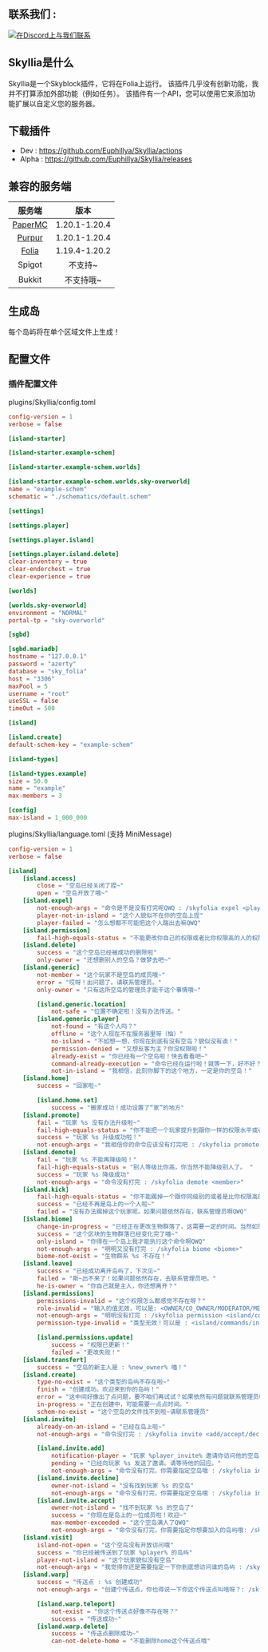 ## 联系我们 :

[![在Discord上与我们联系](https://discord.com/api/guilds/1196471429936463943/widget.png?style=banner2)](https://discord.gg/uUJQEB7XNN)

## Skyllia是什么

Skyllia是一个Skyblock插件，它将在Folia上运行。 该插件几乎没有创新功能，我并不打算添加外部功能（例如任务）。 该插件有一个API，您可以使用它来添加功能扩展以自定义您的服务器。

## 下载插件

- Dev : https://github.com/Euphillya/Skyllia/actions
- Alpha : https://github.com/Euphillya/Skyllia/releases

## 兼容的服务端

|                    服务端                     |     版本      |
|:-----------------------------------------------:|:----------------:|
|  [PaperMC](https://papermc.io/downloads/paper)  |  1.20.1-1.20.4   |
|         [Purpur](https://purpurmc.org)          |  1.20.1-1.20.4   |
|   [Folia](https://papermc.io/software/folia)    |  1.19.4-1.20.2   |
|                     Spigot                      | 不支持~  |
|                     Bukkit                      | 不支持哦~  |

## 生成岛

每个岛屿将在单个区域文件上生成！

## 配置文件

### 插件配置文件

plugins/Skyllia/config.toml

```toml
config-version = 1
verbose = false

[island-starter]

[island-starter.example-schem]

[island-starter.example-schem.worlds]

[island-starter.example-schem.worlds.sky-overworld]
name = "example-schem"
schematic = "./schematics/default.schem"

[settings]

[settings.player]

[settings.player.island]

[settings.player.island.delete]
clear-inventory = true
clear-enderchest = true
clear-experience = true

[worlds]

[worlds.sky-overworld]
environment = "NORMAL"
portal-tp = "sky-overworld"

[sgbd]

[sgbd.mariadb]
hostname = "127.0.0.1"
password = "azerty"
database = "sky_folia"
host = "3306"
maxPool = 5
username = "root"
useSSL = false
timeOut = 500

[island]

[island.create]
default-schem-key = "example-schem"

[island-types]

[island-types.example]
size = 50.0
name = "example"
max-members = 3

[config]
max-island = 1_000_000

```

plugins/Skyllia/language.toml (支持 MiniMessage)

```toml
config-version = 1
verbose = false

[island]
	[island.access]
		close = "空岛已经关闭了捏~"
		open = "空岛开放了哦~"
	[island.expel]
		not-enough-args = "命令是不是没有打完呢QWQ : /skyfolia expel <player>"
		player-not-in-island = "这个人貌似不在你的空岛上捏"
		player-failed = "怎么想都不可能把这个人踹出去嘛QWQ"
	[island.permission]
		fail-high-equals-status = "不能更改你自己的权限或者比你权限高的人的权限啦~你还想左脚踩右脚能上天?还是反客为主?"
	[island.delete]
		success = "这个空岛已经被成功的删除啦"
		only-owner = "还想删别人的空岛？做梦去吧~"
	[island.generic]
		not-member = "这个玩家不是空岛的成员哦~"
		error = "哎呀！出问题了。请联系管理员。"
		only-owner = "只有这所空岛的管理员才能干这个事情哦~"

		[island.generic.location]
			not-safe = "位置不确定啦！没有办法传送。"
		[island.generic.player]
			not-found = "有这个人吗？"
			offline = "这个人现在不在服务器里呀（恼）"
			no-island = "不如想一想，你现在到底有没有空岛？貌似没有诶！"
			permission-denied = "又想反客为主？你没权限啦！"
			already-exist = "你已经有一个空岛啦！快去看看吧~"
			command-already-execution = "命令已经在运行啦！就等一下，好不好？"
			not-in-island = "我相信，此刻你脚下的这个地方，一定是你的空岛！"
	[island.home]
		success = "回家啦~"

		[island.home.set]
			success = "搬家成功！成功设置了“家”的地方"
	[island.promote]
		fail = "玩家 %s 没有办法升级啦~"
		fail-high-equals-status = "你不能把一个玩家提升到跟你一样的权限水平或者更高的权限水平。小心别人反客为主，或者是左脚踩右脚能上天。"
		success = "玩家 %s 升级成功啦！"
		not-enough-args = "我相信你的命令应该没有打完吧 : /skyfolia promote <member>"
	[island.demote]
		fail = "玩家 %s 不能再降级啦！"
		fail-high-equals-status = "别人等级比你高，你当然不能降级别人了。 "
		success = "玩家 %s 降级成功"
		not-enough-args = "命令没有打完 : /skyfolia demote <member>"
	[island.kick]
		fail-high-equals-status = "你不能踢掉一个跟你同级别的或者是比你权限高的人"
		success = "已经不再是岛上的一个人啦~"
		failed = "没有办法踢掉这个玩家呢。如果问题依然存在，联系管理员啊QWQ"
	[island.biome]
		change-in-progress = "已经正在更改生物群落了，这需要一定的时间。当然如果我做完了的话，我会通知主人喵~"
		success = "这个区块的生物群落已经变化完了喵~"
		only-island = "你得在一个岛上我才能执行这个命令啊QWQ"
		not-enough-args = "明明又没有打完 : /skyfolia biome <biome>"
		biome-not-exist = "生物群系 %s 不存在！"
	[island.leave]
		success = "已经成功离开岛屿了，下次见~"
		failed = "斯~出不来了！如果问题依然存在，去联系管理员吧。"
		he-is-owner = "你自己就是主人，你还想离开？"
	[island.permissions]
		permissions-invalid = "这个权限怎么都感觉不存在呀？"
		role-invalid = "输入的值无效，可以是: <OWNER/CO_OWNER/MODERATOR/MEMBER/VISITOR/BAN>"
		not-enough-args = "明明没有打完 : /skyfolia permission <island/commands/inventory> <OWNER/CO_OWNER/MODERATOR/MEMBER/VISITOR/BAN> <PERMISSION_NAME> <true/false>"
		permission-type-invalid = "类型无效！可以是 : <island/commands/inventory>"

		[island.permissions.update]
			success = "权限已更新！"
			failed = "更改失败！"
	[island.transfert]
		success = "空岛的新主人是 : %new_owner% 喵！"
	[island.create]
		type-no-exist = "这个类型的岛屿不存在啦~"
		finish = "创建成功。欢迎来到你的岛屿！"
		error = "这中间好像出了点问题，要不咱们再试试？如果依然有问题就联系管理员吧。"
		in-progress = "正在创建中，可能需要一点点时间。"
		schem-no-exist = "这个空岛的文件找不到啦~请联系管理员"
	[island.invite]
		already-on-an-island = "已经在岛上啦~"
		not-enough-args = "命令没打完 : /skyfolia invite <add/accept/decline> <player/island_owner>"

		[island.invite.add]
			notification-player = "玩家 %player_invite% 邀请你访问他的空岛！要想同意可以输入指令 : /skyfolia invite accept %player_invite%. 不想同意可以输入指令 : /skyfolia invite decline %player_invite%"
			pending = "已经向玩家 %s 发送了邀请。请等待他的回应。"
			not-enough-args = "命令没有打完，你需要指定空岛哦 : /skyfolia invite add <player>"
		[island.invite.decline]
			owner-not-island = "没有找到玩家 %s 的空岛"
			not-enough-args = "命令没有打完，你需要指定空岛哦 : /skyfolia invite decline <island_owner>"
		[island.invite.accept]
			owner-not-island = "找不到玩家 %s 的空岛了"
			success = "你现在是岛上的一位成员啦！欢迎~"
			max-member-exceeded = "这个空岛满人了QWQ"
			not-enough-args = "命令没有打完，你需要指定你想要加入的岛屿哦: /skyfolia invite accept <island_owner>"
	[island.visit]
		island-not-open = "这个空岛没有开放访问哦"
		success = "你已经被传送到了玩家 %player% 的岛屿"
		player-not-island = "这个玩家貌似没有空岛"
		not-enough-args = "我觉得你还是需要指定一下你到底想访问谁的岛屿 : /skyfolia visit <player>"
	[island.warp]
		success = "传送点 : %s 创建成功"
		not-enough-args = "创建个传送点，你也得说一下你这个传送点叫啥呀？: /skyfolia <set/del>warp <warp_name>"

		[island.warp.teleport]
			not-exist = "你这个传送点好像不存在呀？"
			success = "传送成功~"
		[island.warp.delete]
			success = "传送点删除成功~"
			can-not-delete-home = "不能删除home这个传送点哦"

```
